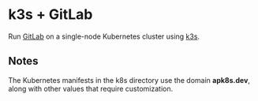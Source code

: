 # k3s + GitLab

Run [GitLab] on a single-node Kubernetes cluster using [k3s].

## Notes

The Kubernetes manifests in the k8s directory use the domain **apk8s.dev**, along with other values that require customization.


[k3s]: https://k3s.io
[GitLab]: https://gitlab.com/gitlab-org/gitlab
